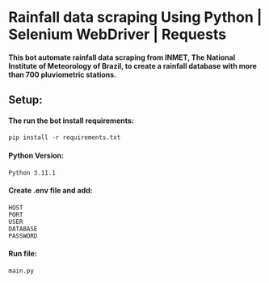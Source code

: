 # Rainfall data scraping Using Python | Selenium WebDriver | Requests
#### This bot automate rainfall data scraping from INMET, The National Institute of Meteorology of Brazil, to create a rainfall database with more than 700 pluviometric stations.

## Setup:
#### The run the bot install requirements:
~~~
pip install -r requirements.txt
~~~

#### Python Version:
~~~
Python 3.11.1
~~~

#### Create .env file and add:
~~~
HOST
PORT
USER
DATABASE
PASSWORD
~~~

#### Run file:
~~~
main.py
~~~
